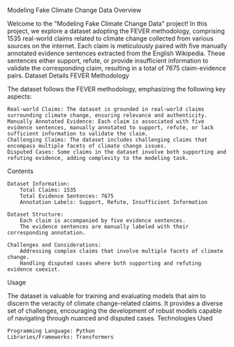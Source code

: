Modeling Fake Climate Change Data
Overview

Welcome to the "Modeling Fake Climate Change Data" project! In this project, we explore a dataset adopting the FEVER methodology, comprising 1535 real-world claims related to climate change collected from various sources on the internet. Each claim is meticulously paired with five manually annotated evidence sentences extracted from the English Wikipedia. These sentences either support, refute, or provide insufficient information to validate the corresponding claim, resulting in a total of 7675 claim-evidence pairs.
Dataset Details
FEVER Methodology

The dataset follows the FEVER methodology, emphasizing the following key aspects:

    Real-world Claims: The dataset is grounded in real-world claims surrounding climate change, ensuring relevance and authenticity.
    Manually Annotated Evidence: Each claim is associated with five evidence sentences, manually annotated to support, refute, or lack sufficient information to validate the claim.
    Challenging Claims: The dataset includes challenging claims that encompass multiple facets of climate change issues.
    Disputed Cases: Some claims in the dataset involve both supporting and refuting evidence, adding complexity to the modeling task.

Contents

    Dataset Information:
        Total Claims: 1535
        Total Evidence Sentences: 7675
        Annotation Labels: Support, Refute, Insufficient Information

    Dataset Structure:
        Each claim is accompanied by five evidence sentences.
        The evidence sentences are manually labeled with their corresponding annotation.

    Challenges and Considerations:
        Addressing complex claims that involve multiple facets of climate change.
        Handling disputed cases where both supporting and refuting evidence coexist.

Usage

The dataset is valuable for training and evaluating models that aim to discern the veracity of climate change-related claims. It provides a diverse set of challenges, encouraging the development of robust models capable of navigating through nuanced and disputed cases.
Technologies Used

    Programming Language: Python
    Libraries/Frameworks: Transformers